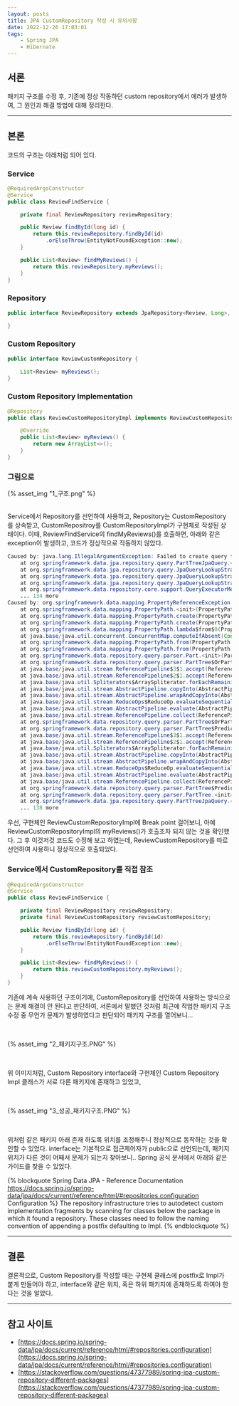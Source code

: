 ```yaml
---
layout: posts
title: JPA CustomRepository 작성 시 유의사항
date: 2022-12-26 17:03:01
tags:
    - Spring JPA
    - Hibernate
---
```


## 서론

 패키지 구조를 수정 후, 기존에 정상 작동하던 custom repository에서 에러가 발생하여, 그 원인과 해결 방법에 대해 정리한다.

* * *

## 본론

 코드의 구조는 아래처럼 되어 있다.

### Service

```java
@RequiredArgsConstructor
@Service
public class ReviewFindService {

    private final ReviewRepository reviewRepository;

    public Review findById(long id) {
        return this.reviewRepository.findById(id)
            .orElseThrow(EntityNotFoundException::new);
    }

    public List<Review> findMyReviews() {
        return this.reviewRepository.myReviews();
    }
}
```

### Repository

```java
public interface ReviewRepository extends JpaRepository<Review, Long>, ReviewCustomRepository {

}
```

### Custom Repository

```java
public interface ReviewCustomRepository {

    List<Review> myReviews();
}
```

### Custom Repository Implementation 

```java
@Repository
public class ReviewCustomRepositoryImpl implements ReviewCustomRepository {

    @Override
    public List<Review> myReviews() {
        return new ArrayList<>();
    }
}
```

### 그림으로

{% asset_img "1_구조.png" %}

<br />
 Service에서 Repository를 선언하여 사용하고, Repository는 CustomRepository를 상속받고, CustomRepositroy를 CustomRepositoryImpl가 구현체로 작성된 상태이다.
이때, ReviewFindService의 findMyReviews()를 호출하면, 아래와 같은 exception이 발생하고, 코드가 정상적으로 작동하지 않았다.

```java
Caused by: java.lang.IllegalArgumentException: Failed to create query for method public abstract java.util.List com.jgji.sokdak.domain.review.domain.ReviewCustomRepository.myReviews()! No property 'myReviews' found for type 'Review'
	at org.springframework.data.jpa.repository.query.PartTreeJpaQuery.<init>(PartTreeJpaQuery.java:96)
	at org.springframework.data.jpa.repository.query.JpaQueryLookupStrategy$CreateQueryLookupStrategy.resolveQuery(JpaQueryLookupStrategy.java:119)
	at org.springframework.data.jpa.repository.query.JpaQueryLookupStrategy$CreateIfNotFoundQueryLookupStrategy.resolveQuery(JpaQueryLookupStrategy.java:259)
	at org.springframework.data.jpa.repository.query.JpaQueryLookupStrategy$AbstractQueryLookupStrategy.resolveQuery(JpaQueryLookupStrategy.java:93)
	at org.springframework.data.repository.core.support.QueryExecutorMethodInterceptor.lookupQuery(QueryExecutorMethodInterceptor.java:103)
	... 134 more
Caused by: org.springframework.data.mapping.PropertyReferenceException: No property 'myReviews' found for type 'Review'
	at org.springframework.data.mapping.PropertyPath.<init>(PropertyPath.java:91)
	at org.springframework.data.mapping.PropertyPath.create(PropertyPath.java:438)
	at org.springframework.data.mapping.PropertyPath.create(PropertyPath.java:414)
	at org.springframework.data.mapping.PropertyPath.lambda$from$0(PropertyPath.java:367)
	at java.base/java.util.concurrent.ConcurrentMap.computeIfAbsent(ConcurrentMap.java:330)
	at org.springframework.data.mapping.PropertyPath.from(PropertyPath.java:349)
	at org.springframework.data.mapping.PropertyPath.from(PropertyPath.java:332)
	at org.springframework.data.repository.query.parser.Part.<init>(Part.java:81)
	at org.springframework.data.repository.query.parser.PartTree$OrPart.lambda$new$0(PartTree.java:250)
	at java.base/java.util.stream.ReferencePipeline$3$1.accept(ReferencePipeline.java:195)
	at java.base/java.util.stream.ReferencePipeline$2$1.accept(ReferencePipeline.java:177)
	at java.base/java.util.Spliterators$ArraySpliterator.forEachRemaining(Spliterators.java:948)
	at java.base/java.util.stream.AbstractPipeline.copyInto(AbstractPipeline.java:484)
	at java.base/java.util.stream.AbstractPipeline.wrapAndCopyInto(AbstractPipeline.java:474)
	at java.base/java.util.stream.ReduceOps$ReduceOp.evaluateSequential(ReduceOps.java:913)
	at java.base/java.util.stream.AbstractPipeline.evaluate(AbstractPipeline.java:234)
	at java.base/java.util.stream.ReferencePipeline.collect(ReferencePipeline.java:578)
	at org.springframework.data.repository.query.parser.PartTree$OrPart.<init>(PartTree.java:251)
	at org.springframework.data.repository.query.parser.PartTree$Predicate.lambda$new$0(PartTree.java:384)
	at java.base/java.util.stream.ReferencePipeline$3$1.accept(ReferencePipeline.java:195)
	at java.base/java.util.stream.ReferencePipeline$2$1.accept(ReferencePipeline.java:177)
	at java.base/java.util.Spliterators$ArraySpliterator.forEachRemaining(Spliterators.java:948)
	at java.base/java.util.stream.AbstractPipeline.copyInto(AbstractPipeline.java:484)
	at java.base/java.util.stream.AbstractPipeline.wrapAndCopyInto(AbstractPipeline.java:474)
	at java.base/java.util.stream.ReduceOps$ReduceOp.evaluateSequential(ReduceOps.java:913)
	at java.base/java.util.stream.AbstractPipeline.evaluate(AbstractPipeline.java:234)
	at java.base/java.util.stream.ReferencePipeline.collect(ReferencePipeline.java:578)
	at org.springframework.data.repository.query.parser.PartTree$Predicate.<init>(PartTree.java:385)
	at org.springframework.data.repository.query.parser.PartTree.<init>(PartTree.java:93)
	at org.springframework.data.jpa.repository.query.PartTreeJpaQuery.<init>(PartTreeJpaQuery.java:89)
	... 138 more
```

우선, 구현체인 ReviewCustomRepositoryImpl에 Break point 걸어보니, 아예 ReviewCustomRepositoryImpl의 myReviews()가 호출조차 되지 않는 것을 확인했다.
그 후 이것저것 코드도 수정해 보고 하였는데, ReviewCustomRepository를 따로 선언하여 사용하니 정상적으로 호출되었다.

### Service에서 CustomRepository를 직접 참조

```java
@RequiredArgsConstructor
@Service
public class ReviewFindService {

    private final ReviewRepository reviewRepository;
    private final ReviewCustomRepository reviewCustomRepository;

    public Review findById(long id) {
        return this.reviewRepository.findById(id)
            .orElseThrow(EntityNotFoundException::new);
    }

    public List<Review> findMyReviews() {
        return this.reviewCustomRepository.myReviews();
    }
}

```

기존에 계속 사용하던 구조이기에, CustomRepository를 선언하여 사용하는 방식으로는 문제 해결이 안 된다고 판단하여, 서론에서 말했던 것처럼 최근에 작업한 패키지 구조 수정 중 무언가 문제가 발생하였다고 판단되어 패키지 구조를 열어보니...

<br />

{% asset_img "2_패키지구조.PNG" %}

<br />

위 이미지처럼, Custom Repository interface와 구현체인 Custom Repository Impl 클래스가 서로 다른 패키지에 존재하고 있었고, 

<br />

{% asset_img "3_성공_패키지구조.PNG" %}

<br />

위처럼 같은 패키지 아래 존재 하도록 위치를 조정해주니 정상적으로 동작하는 것을 확인할 수 있었다.
interface는 기본적으로 접근제어자가 public으로 선언되는데, 패키지 위치가 다른 것이 어째서 문제가 되는지 찾아보니.. Spring 공식 문서에서 아래와 같은 가이드를 찾을 수 있었다.

{% blockquote Spring Data JPA - Reference Documentation https://docs.spring.io/spring-data/jpa/docs/current/reference/html/#repositories.configuration Configuration %}
    The repository infrastructure tries to autodetect custom implementation fragments by scanning for classes below the package in which it found a repository. These classes need to follow the naming convention of appending a postfix defaulting to Impl.
{% endblockquote %}
* * *

## 결론

 결론적으로, Custom Repository를 작성할 때는 구현체 클래스에 postfix로 Impl가 붙게 만들어야 하고, interface와 같은 위치, 혹은 하위 패키지에 존재하도록 하여야 한다는 것을 알았다.


* * *

## 참고 사이트

- [https://docs.spring.io/spring-data/jpa/docs/current/reference/html/#repositories.configuration](https://docs.spring.io/spring-data/jpa/docs/current/reference/html/#repositories.configuration)
- [https://stackoverflow.com/questions/47377989/spring-jpa-custom-repository-different-packages](https://stackoverflow.com/questions/47377989/spring-jpa-custom-repository-different-packages)